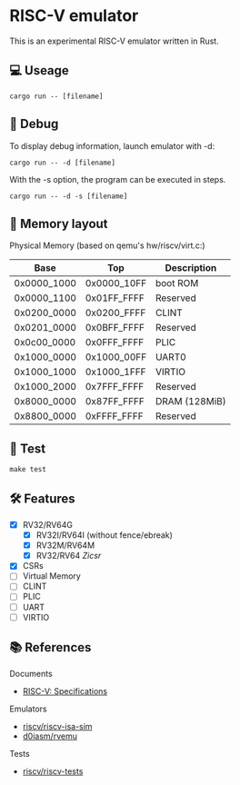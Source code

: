 # RISC-V emulator
This is an experimental RISC-V emulator written in Rust.

## 💻 Useage
```
cargo run -- [filename]
```
## 🐞 Debug
To display debug information, launch emulator with -d:
```
cargo run -- -d [filename]
```
With the -s option, the program can be executed in steps.
```
cargo run -- -d -s [filename]
```

## 💾 Memory layout

Physical Memory (based on qemu's hw/riscv/virt.c:)

Base|Top|Description
---|---|---
0x0000_1000|0x0000_10FF|boot ROM
0x0000_1100|0x01FF_FFFF|Reserved
0x0200_0000|0x0200_FFFF|CLINT
0x0201_0000|0x0BFF_FFFF|Reserved
0x0c00_0000|0x0FFF_FFFF|PLIC
0x1000_0000|0x1000_00FF|UART0
0x1000_1000|0x1000_1FFF|VIRTIO
0x1000_2000|0x7FFF_FFFF|Reserved
0x8000_0000|0x87FF_FFFF|DRAM (128MiB)
0x8800_0000|0xFFFF_FFFF|Reserved


## 🧪 Test
```
make test
```
## 🛠 Features
- [x] RV32/RV64G
    - [x] RV32I/RV64I (without fence/ebreak)
    - [x] RV32M/RV64M
    - [x] RV32/RV64 *Zicsr*
- [x] CSRs
- [ ] Virtual Memory
- [ ] CLINT
- [ ] PLIC
- [ ] UART
- [ ] VIRTIO

## 📚 References
Documents
- [RISC-V: Specifications](https://riscv.org/specifications/)

Emulators
- [riscv/riscv-isa-sim ](https://github.com/riscv/riscv-isa-sim)
- [d0iasm/rvemu](https://github.com/d0iasm/rvemu)

Tests
- [riscv/riscv-tests](https://github.com/riscv/riscv-tests)